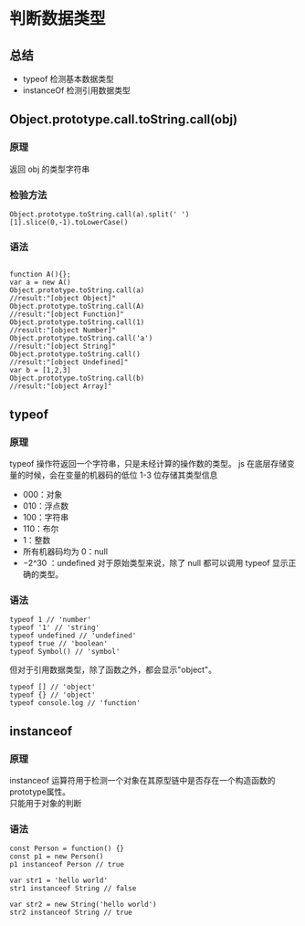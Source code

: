 # 判断数据类型
## 总结
- typeof 检测基本数据类型
- instanceOf 检测引用数据类型

## Object.prototype.call.toString.call(obj)

### 原理

返回 obj 的类型字符串
### 检验方法
```
Object.prototype.toString.call(a).split(' ')[1].slice(0,-1).toLowerCase()
```
### 语法

```

function A(){};
var a = new A()
Object.prototype.toString.call(a)
//result:"[object Object]"
Object.prototype.toString.call(A)
//result:"[object Function]"
Object.prototype.toString.call(1)
//result:"[object Number]"
Object.prototype.toString.call('a')
//result:"[object String]"
Object.prototype.toString.call()
//result:"[object Undefined]"
var b = [1,2,3]
Object.prototype.toString.call(b)
//result:"[object Array]"
```

## typeof

### 原理

typeof 操作符返回一个字符串，只是未经计算的操作数的类型。
js 在底层存储变量的时候，会在变量的机器码的低位 1-3 位存储其类型信息

- 000：对象
- 010：浮点数
- 100：字符串
- 110：布尔
- 1：整数
- 所有机器码均为 0：null
- −2^30 ：undefined
  对于原始类型来说，除了 null 都可以调用 typeof 显示正确的类型。

### 语法

```
typeof 1 // 'number'
typeof '1' // 'string'
typeof undefined // 'undefined'
typeof true // 'boolean'
typeof Symbol() // 'symbol'

```

但对于引用数据类型，除了函数之外，都会显示"object"。

```
typeof [] // 'object'
typeof {} // 'object'
typeof console.log // 'function'
```

## instanceof

### 原理

instanceof 运算符用于检测一个对象在其原型链中是否存在一个构造函数的prototype属性。  
只能用于对象的判断

### 语法

```
const Person = function() {}
const p1 = new Person()
p1 instanceof Person // true

var str1 = 'hello world'
str1 instanceof String // false

var str2 = new String('hello world')
str2 instanceof String // true
```
